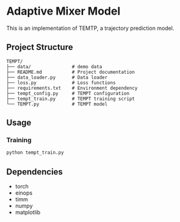 # Adaptive Mixer Model

This is an implementation of TEMTP, a trajectory prediction model.

## Project Structure

```
TEMPT/
├── data/               # demo data
├── README.md           # Project documentation
├── data_loader.py      # Data loader
├── loss.py             # Loss functions
├── requirements.txt    # Environment dependency
├── tempt_config.py     # TEMPT configuration
├── tempt_train.py      # TEMPT training script
└── TEMPT.py            # TEMPT model 
```


## Usage

### Training
```bash
python tempt_train.py
```

## Dependencies

- torch
- einops
- timm
- numpy
- matplotlib